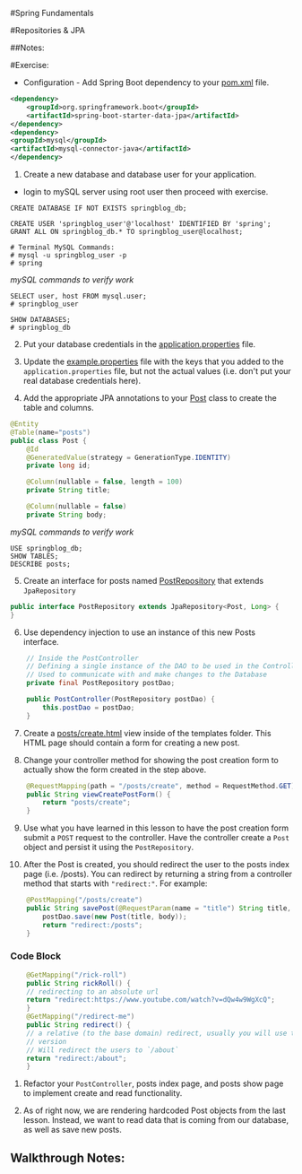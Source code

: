#Spring Fundamentals

#Repositories & JPA

##Notes:


#Exercise:

* Configuration - Add Spring Boot dependency to your [pom.xml](/Users/justinwelsh/IdeaProjects/springblog/pom.xml) file.

```xml
<dependency>
    <groupId>org.springframework.boot</groupId>
    <artifactId>spring-boot-starter-data-jpa</artifactId>
</dependency>
<dependency>
<groupId>mysql</groupId>
<artifactId>mysql-connector-java</artifactId>
</dependency>
```


1. Create a new database and database user for your application.
* login to mySQL server using root user then proceed with exercise.

```mysql
CREATE DATABASE IF NOT EXISTS springblog_db;

CREATE USER 'springblog_user'@'localhost' IDENTIFIED BY 'spring';
GRANT ALL ON springblog_db.* TO springblog_user@localhost;

# Terminal MySQL Commands:
# mysql -u springblog_user -p
# spring
```
*mySQL commands to verify work*
```mysql
SELECT user, host FROM mysql.user;
# springblog_user

SHOW DATABASES; 
# springblog_db

```

2. Put your database credentials in the [application.properties](/Users/justinwelsh/IdeaProjects/springblog/src/main/resources/application.properties) file.


3. Update the [example.properties](/Users/justinwelsh/IdeaProjects/springblog/src/main/resources/example.properties) file with the keys that you added to the `application.properties` file, but not the actual values (i.e. don't put your real database credentials here).


4. Add the appropriate JPA annotations to your [Post](/Users/justinwelsh/IdeaProjects/springblog/src/main/java/com/codeup/springblog/models/Post.java) class to create the table and columns.

```java
@Entity
@Table(name="posts")
public class Post {
    @Id
    @GeneratedValue(strategy = GenerationType.IDENTITY)
    private long id;

    @Column(nullable = false, length = 100)
    private String title;

    @Column(nullable = false)
    private String body;
```
*mySQL commands to verify work*
```mysql
USE springblog_db;
SHOW TABLES;
DESCRIBE posts;
```

5. Create an interface for posts named [PostRepository](/Users/justinwelsh/IdeaProjects/springblog/src/main/java/com/codeup/springblog/repositories/PostRepository.java) that extends `JpaRepository`

```java
public interface PostRepository extends JpaRepository<Post, Long> {
}
```
6. Use dependency injection to use an instance of this new Posts interface.

```java
    // Inside the PostController
    // Defining a single instance of the DAO to be used in the Controller
    // Used to communicate with and make changes to the Database
    private final PostRepository postDao;

    public PostController(PostRepository postDao) {
        this.postDao = postDao;
    }
```
7. Create a [posts/create.html](/Users/justinwelsh/IdeaProjects/springblog/src/main/resources/templates/posts/create.html) view inside of the templates folder. This HTML page should contain a form for creating a new post.


8. Change your controller method for showing the post creation form to actually show the form created in the step above.


```java
    @RequestMapping(path = "/posts/create", method = RequestMethod.GET)
    public String viewCreatePostForm() {
        return "posts/create";
    }
```

9. Use what you have learned in this lesson to have the post creation form submit a `POST` request to the controller. Have the controller create a `Post` object and persist it using the `PostRepository`.


10. After the Post is created, you should redirect the user to the posts index page (i.e. /posts). You can redirect by returning a string from a controller method that starts with `"redirect:"`. For example:

```java
    @PostMapping("/posts/create")
    public String savePost(@RequestParam(name = "title") String title, @RequestParam(name = "body") String body) {
        postDao.save(new Post(title, body));
        return "redirect:/posts";
    }
```

### Code Block
```java
    @GetMapping("/rick-roll")
    public String rickRoll() {
    // redirecting to an absolute url
    return "redirect:https://www.youtube.com/watch?v=dQw4w9WgXcQ";
    }
    @GetMapping("/redirect-me")
    public String redirect() {
    // a relative (to the base domain) redirect, usually you will use this
    // version
    // Will redirect the users to `/about`
    return "redirect:/about";
    }
```


1. Refactor your `PostController`, posts index page, and posts show page to implement create and read functionality.

2. As of right now, we are rendering hardcoded Post objects from the last lesson. Instead, we want to read data that is coming from our database, as well as save new posts.

Walkthrough Notes:
---